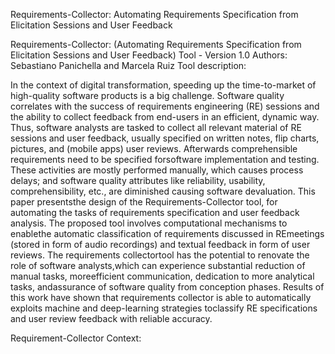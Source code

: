 Requirements-Collector: Automating Requirements Specification from Elicitation Sessions and User Feedback

Requirements-Collector: (Automating Requirements Specification from Elicitation Sessions and User Feedback) Tool - Version 1.0
Authors: Sebastiano Panichella and Marcela Ruiz
Tool description:

In the context of digital transformation, speeding up the time-to-market of high-quality software products is a big challenge. Software quality correlates with the success of requirements engineering (RE) sessions and the ability to collect feedback from end-users in an efficient, dynamic way. Thus, software analysts are tasked to collect all relevant material of RE sessions and user feedback, usually specified on written notes, flip charts, pictures, and (mobile apps) user reviews. Afterwards comprehensible requirements need to be specified forsoftware implementation and testing. These activities are mostly performed manually, which causes process delays; and software quality attributes like reliability, usability, comprehensibility, etc., are diminished causing software devaluation. This paper presentsthe design of the Requirements-Collector tool, for automating the tasks of requirements specification and user feedback analysis. The proposed tool involves computational mechanisms to enablethe automatic classification of requirements discussed in REmeetings (stored in form of audio recordings) and textual feedback in form of user reviews. The requirements collectortool has the potential to renovate the role of software analysts,which can experience substantial reduction of manual tasks, moreefficient communication, dedication to more analytical tasks, andassurance of software quality from conception phases. Results of this work have shown that requirements collector is able to automatically exploits machine and deep-learning strategies toclassify RE specifications and user review feedback with reliable accuracy.

Requirement-Collector Context: 
